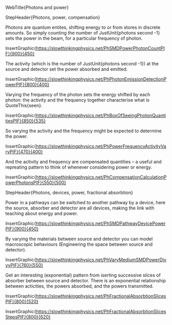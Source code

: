 WebTitle{Photons and power}
 
StepHeader{Photons, power, compensation}

Photons are quantum entites, shifting energy to or from stores in discrete amounts. So simply counting the number of JustUnit{photons second -1} sets the power in the beam, for a particular frequency of photon.

InsertGraphic{https://slowthinkingphysics.net/PhSMDPowerPhotonCountPIF}{900}{450}

The activity (which is the number of JustUnit{photons second -1}) at the source and detector set the power absorbed and emitted. 

InsertGraphic{https://slowthinkingphysics.net/PhPhotonEmissionDetectionPowerPIF}{800}{400}

Varying the frequency of the photon sets the energy shifted by each photon: the activity and the frequency together characterise what is QuoteThis{seen}. 

InsertGraphic{https://slowthinkingphysics.net/PhBoxOfSeeingPhotonQuantitiesPIF}{850}{535}

So varying the activity and the frequency might be expected to determine the power.

InsertGraphic{https://slowthinkingphysics.net/PhPowerFrequencyActivityVaryPIF}{470}{400}

And the activity and frequency are compensated quantities – a useful and repreating pattern to think of whenever considering power or energy.

InsertGraphic{https://slowthinkingphysics.net/PhCompensationCalculationPowerPhotonsPIF}{550}{500}

StepHeader{Photons, devices, power, fractional absorbtion}

Power in a pathways can be switched to another pathway by a device, here the source, absorber and detector are all devices, making the link with teaching about energy and power.

InsertGraphic{https://slowthinkingphysics.net/PhSMDPathwayDevicePowerPIF}{900}{450}

By varying the materials between source and detector you can model macroscopic behaviours (Engineering the space between source and detector).

InsertGraphic{https://slowthinkingphysics.net/PhVaryMediumSMDPowerDivvyPIF}{760}{550}

Get an interesting (exponential) pattern from iserting successive slices of absorber between source and detector. There is an exponential relationship between acticities, the powers absorbed, and the powers transmitted.

InsertGraphic{https://slowthinkingphysics.net/PhFractionalAbsorbtionSlicesPIF}{800}{520}

InsertGraphic{https://slowthinkingphysics.net/PhFractionalAbsorbtionSlicesStepsPIF}{800}{620}

